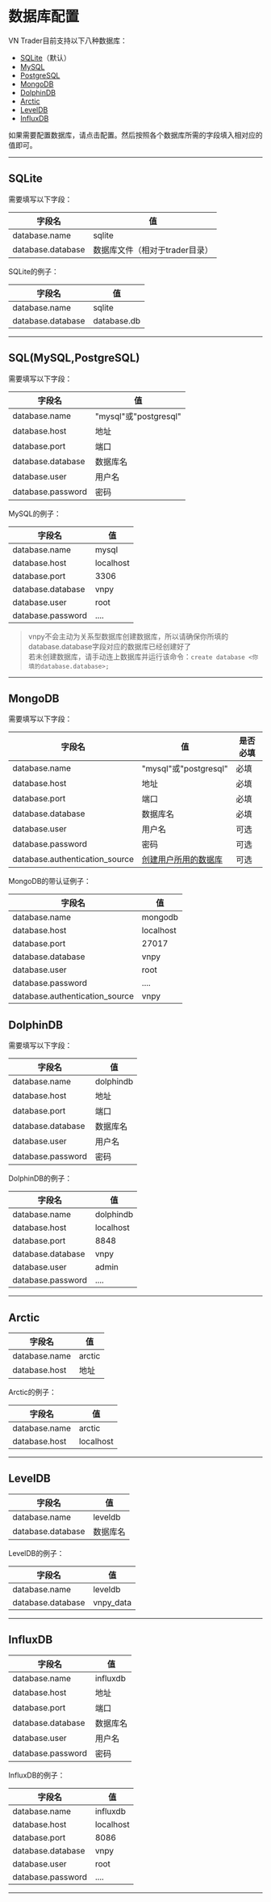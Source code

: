 # 数据库配置

VN Trader目前支持以下八种数据库：  

 * [SQLite](#sqlite)（默认）
 * [MySQL](#sqlmysqlpostgresql)
 * [PostgreSQL](#sqlmysqlpostgresql)
 * [MongoDB](#mongodb)
 * [DolphinDB](#dolphindb)
 * [Arctic](#arctic)
 * [LevelDB](#leveldb)
 * [InfluxDB](#influxdb)
 
如果需要配置数据库，请点击配置。然后按照各个数据库所需的字段填入相对应的值即可。

---
## SQLite
需要填写以下字段：

| 字段名            | 值 |
|---------           |---- |
|database.name       | sqlite |
|database.database   | 数据库文件（相对于trader目录） |
 
SQLite的例子：

| 字段名            | 值 |
|---------           |---- |
|database.name       | sqlite |
|database.database   | database.db |


---
## SQL(MySQL,PostgreSQL)

需要填写以下字段：

| 字段名            | 值 |
|---------           |---- |
|database.name       | "mysql"或"postgresql" |
|database.host       | 地址 |
|database.port       | 端口 |
|database.database   | 数据库名 |
|database.user       | 用户名 |
|database.password   | 密码 |
 
MySQL的例子：

| 字段名            | 值 |
|---------           |----  |
|database.name       | mysql |
|database.host       | localhost |
|database.port       | 3306 |
|database.database   | vnpy |
|database.user       | root |
|database.password   | .... |

> vnpy不会主动为关系型数据库创建数据库，所以请确保你所填的database.database字段对应的数据库已经创建好了  
> 若未创建数据库，请手动连上数据库并运行该命令：```create database <你填的database.database>;```   

---
## MongoDB

需要填写以下字段：

| 字段名            | 值 |          是否必填|
|---------           |---- |  ---|
|database.name       | "mysql"或"postgresql" | 必填 |
|database.host       | 地址| 必填 |
|database.port       | 端口| 必填 |
|database.database   | 数据库名| 必填 |
|database.user       | 用户名| 可选 |
|database.password   | 密码| 可选 |
|database.authentication_source   | [创建用户所用的数据库][AuthSource]| 可选 |
 
MongoDB的带认证例子：

| 字段名            | 值 |
|---------           |----  |
|database.name       | mongodb |
|database.host       | localhost |
|database.port       | 27017 |
|database.database   | vnpy |
|database.user       | root |
|database.password   | .... |
|database.authentication_source   | vnpy |
[AuthSource]: https://docs.mongodb.com/manual/core/security-users/#user-authentication-database

## DolphinDB

需要填写以下字段：

| 字段名            | 值 |
|---------           |---- |
|database.name       | dolphindb|
|database.host       | 地址 |
|database.port       | 端口 |
|database.database   | 数据库名 |
|database.user       | 用户名 |
|database.password   | 密码 |
 
DolphinDB的例子：

| 字段名            | 值 |
|---------           |----  |
|database.name       | dolphindb |
|database.host       | localhost |
|database.port       | 8848 |
|database.database   | vnpy |
|database.user       | admin |
|database.password   | .... |
---
## Arctic

| 字段名            | 值 |
|---------           |---- |
|database.name       | arctic|
|database.host       | 地址 |
 
Arctic的例子：

| 字段名            | 值 |
|---------           |----  |
|database.name       | arctic |
|database.host       | localhost |

---
## LevelDB

| 字段名            | 值 |
|---------           |---- |
|database.name       | leveldb|
|database.database   | 数据库名 |

 
LevelDB的例子：

| 字段名            | 值 |
|---------           |  ----  |
|database.name       | leveldb |
|database.database   | vnpy_data |

---
## InfluxDB

| 字段名            | 值 |
|---------           |---- |
|database.name       | influxdb|
|database.host       | 地址 |
|database.port       | 端口 |
|database.database   | 数据库名 |
|database.user       | 用户名 |
|database.password   | 密码 |
 
InfluxDB的例子：

| 字段名            | 值 |
|---------           |----  |
|database.name       | influxdb |
|database.host       | localhost |
|database.port       | 8086 |
|database.database   | vnpy |
|database.user       | root |
|database.password   | .... |
---
[AuthSource]: https://docs.mongodb.com/manual/core/security-users/#user-authentication-database
